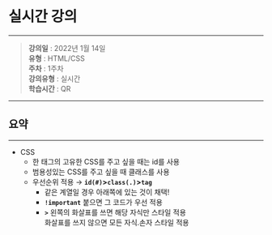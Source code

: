 # 실시간 강의
---

> **강의일** : 2022년 1월 14일  
> **유형** : HTML/CSS  
> **주차** : 1주차  
> **강의유형** : 실시간  
> **학습시간** : QR    

---
## 요약
---

- CSS
    - 한 태그의 고유한 CSS를 주고 싶을 때는 id를 사용
    - 범용성있는 CSS를 주고 싶을 때 클래스를 사용
    - 우선순위 적용 → **`id(#)`>`class(.)`>`tag`**
        - 같은 계열일 경우 아래쪽에 있는 것이 채택!
        - **`!important`** 붙으면 그 코드가 우선 적용
        - **`>`** 왼쪽의 화살표를 쓰면 해당 자식만 스타일 적용  
          화살표를 쓰지 않으면  모든 자식.손자 스타일 적용